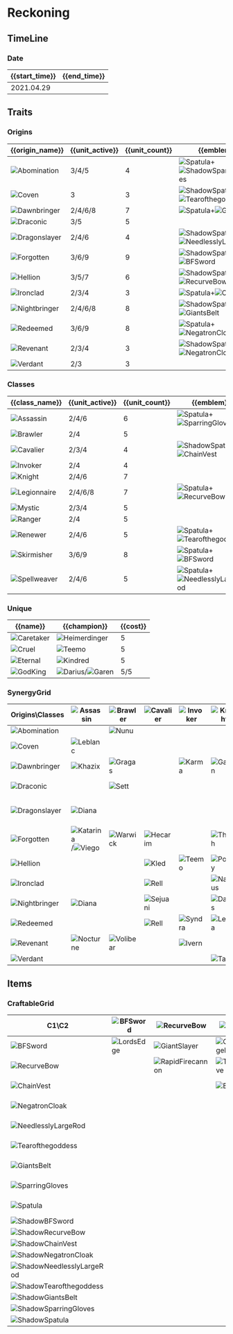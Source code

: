 # Reckoning

## TimeLine
### Date
| {{start_time}} | {{end_time}} |
| -              | -            |
| 2021.04.29     |              |

## Traits
### Origins
| {{origin_name}}                                                    | {{unit_active}} | {{unit_count}} | {{emblem}}                                                                                                                    | {{desc}} |
| -                                                                  | -               | -              | -                                                                                                                             | -        |
| ![Abomination](../tfttraits/icon/set5/ShadowYoumuusGhostblade.png) | 3/4/5           | 4              | ![Spatula](../tftitems/icon/set5/Spatula.png)+![ShadowSparringGloves](../tftitems/icon/set5/ShadowSparringGloves.png)         |          |
| ![Coven](../tfttraits/icon/set5/ShadowMagesCap.png)                | 3               | 3              | ![ShadowSpatula](../tftitems/icon/set5/ShadowSpatula.png)+![Tearofthegoddess](../tftitems/icon/set5/Tearofthegoddess.png)     |          |
| ![Dawnbringer](../tfttraits/icon/set5/WarlordsBanner.png)          | 2/4/6/8         | 7              | ![Spatula](../tftitems/icon/set5/Spatula.png)+![GiantsBelt](../tftitems/icon/set5/GiantsBelt.png)                             |          |
| ![Draconic](../tfttraits/icon/set5/Draconic.svg)                   | 3/5             | 5              |                                                                                                                               |          |
| ![Dragonslayer](../tfttraits/icon/set5/ShadowMantleofDusk.png)     | 2/4/6           | 4              | ![ShadowSpatula](../tftitems/icon/set5/ShadowSpatula.png)+![NeedlesslyLargeRod](../tftitems/icon/set5/NeedlesslyLargeRod.png) |          |
| ![Forgotten](../tfttraits/icon/set5/ShadowSwordoftheDivine.png)    | 3/6/9           | 9              | ![ShadowSpatula](../tftitems/icon/set5/ShadowSpatula.png)+![BFSword](../tftitems/icon/set5/BFSword.png)                       |          |
| ![Hellion](../tfttraits/icon/set5/ShadowDuelistsZeal.png)          | 3/5/7           | 6              | ![ShadowSpatula](../tftitems/icon/set5/ShadowSpatula.png)+![RecurveBow](../tftitems/icon/set5/RecurveBow.png)                 |          |
| ![Ironclad](../tfttraits/icon/set5/VanguardsCuirass.png)           | 2/3/4           | 3              | ![Spatula](../tftitems/icon/set5/Spatula.png)+![ChainVest](../tftitems/icon/set5/ChainVest.png)                               |          |
| ![Nightbringer](../tfttraits/icon/set5/ShadowWarlordsBanner.png)   | 2/4/6/8         | 8              | ![ShadowSpatula](../tftitems/icon/set5/ShadowSpatula.png)+![GiantsBelt](../tftitems/icon/set5/GiantsBelt.png)                 |          |
| ![Redeemed](../tfttraits/icon/set5/ElderwoodHeirloom.png)          | 3/6/9           | 8              | ![Spatula](../tftitems/icon/set5/Spatula.png)+![NegatronCloak](../tftitems/icon/set5/NegatronCloak.png)                       |          |
| ![Revenant](../tfttraits/icon/set5/ShadowElderwoodHeirloom.png)    | 2/3/4           | 3              | ![ShadowSpatula](../tftitems/icon/set5/ShadowSpatula.png)+![NegatronCloak](../tftitems/icon/set5/NegatronCloak.png)           |          |
| ![Verdant](../tfttraits/icon/set5/Verdant.svg)                     | 2/3             | 3              |                                                                                                                               |          |

### Classes
| {{class_name}}                                                 | {{unit_active}} | {{unit_count}} | {{emblem}}                                                                                                        | {{desc}} |
| -                                                              | -               | -              | -                                                                                                                 | -        |
| ![Assassin](../tfttraits/icon/set5/YoumuusGhostblade.png)      | 2/4/6           | 6              | ![Spatula](../tftitems/icon/set5/Spatula.png)+![SparringGloves](../tftitems/icon/set5/SparringGloves.png)         |          |
| ![Brawler](../tfttraits/icon/set5/Brawler.svg)                 | 2/4             | 5              |                                                                                                                   |          |
| ![Cavalier](../tfttraits/icon/set5/ShadowVanguardsCuirass.png) | 2/3/4           | 4              | ![ShadowSpatula](../tftitems/icon/set5/ShadowSpatula.png)+![ChainVest](../tftitems/icon/set5/ChainVest.png)       |          |
| ![Invoker](../tfttraits/icon/set5/Invoker.svg)                 | 2/4             | 4              |                                                                                                                   |          |
| ![Knight](../tfttraits/icon/set5/Knight.svg)                   | 2/4/6           | 7              |                                                                                                                   |          |
| ![Legionnaire](../tfttraits/icon/set5/DuelistsZeal.png)        | 2/4/6/8         | 7              | ![Spatula](../tftitems/icon/set5/Spatula.png)+![RecurveBow](../tftitems/icon/set5/RecurveBow.png)                 |          |
| ![Mystic](../tfttraits/icon/set5/Mystic.svg)                   | 2/3/4           | 5              |                                                                                                                   |          |
| ![Ranger](../tfttraits/icon/set5/Ranger.svg)                   | 2/4             | 5              |                                                                                                                   |          |
| ![Renewer](../tfttraits/icon/set5/MagesCap.png)                | 2/4/6           | 5              | ![Spatula](../tftitems/icon/set5/Spatula.png)+![Tearofthegoddess](../tftitems/icon/set5/Tearofthegoddess.png)     |          |
| ![Skirmisher](../tfttraits/icon/set5/SwordoftheDivine.png)     | 3/6/9           | 8              | ![Spatula](../tftitems/icon/set5/Spatula.png)+![BFSword](../tftitems/icon/set5/BFSword.png)                       |          |
| ![Spellweaver](../tfttraits/icon/set5/MantleofDusk.png)        | 2/4/6           | 5              | ![Spatula](../tftitems/icon/set5/Spatula.png)+![NeedlesslyLargeRod](../tftitems/icon/set5/NeedlesslyLargeRod.png) |          |

### Unique
| {{name}}                                           | {{champion}}                                                                                  | {{cost}} |
| -                                                  | -                                                                                             | -        |
| ![Caretaker](../tfttraits/icon/set5/Caretaker.svg) | ![Heimerdinger](../tftchampions/icon/set5/Heimerdinger.png)                                   | 5        |
| ![Cruel](../tfttraits/icon/set5/Cruel.svg)         | ![Teemo](../tftchampions/icon/set5/Teemo.png)                                                 | 5        |
| ![Eternal](../tfttraits/icon/set5/Eternal.svg)     | ![Kindred](../tftchampions/icon/set5/Kindred.png)                                             | 5        |
| ![GodKing](../tfttraits/icon/set5/GodKing.svg)     | ![Darius](../tftchampions/icon/set5/Darius.png)/![Garen](../tftchampions/icon/set5/Garen.png) | 5/5      |

### SynergyGrid
| Origins\Classes                                                    | ![Assassin](../tfttraits/icon/set5/YoumuusGhostblade.png)                                         | ![Brawler](../tfttraits/icon/set5/Brawler.svg)      | ![Cavalier](../tfttraits/icon/set5/ShadowVanguardsCuirass.png) | ![Invoker](../tfttraits/icon/set5/Invoker.svg)  | ![Knight](../tfttraits/icon/set5/Knight.svg)        | ![Legionnaire](../tfttraits/icon/set5/DuelistsZeal.png)                                       | ![Mystic](../tfttraits/icon/set5/Mystic.svg)      | ![Ranger](../tfttraits/icon/set5/Ranger.svg)        | ![Renewer](../tfttraits/icon/set5/MagesCap.png)             | ![Skirmisher](../tfttraits/icon/set5/SwordoftheDivine.png)                                            | ![Spellweaver](../tfttraits/icon/set5/MantleofDusk.png) |
| -                                                                  | -                                                                                                 | -                                                   | -                                                              | -                                               | -                                                   | -                                                                                             | -                                                 | -                                                   | -                                                           | -                                                                                                     | -                                                       |
| ![Abomination](../tfttraits/icon/set5/ShadowYoumuusGhostblade.png) |                                                                                                   | ![Nunu](../tftchampions/icon/set5/Nunu.png)         |                                                                |                                                 |                                                     | ![Kalista](../tftchampions/icon/set5/Kalista.png)                                             | ![Ryze](../tftchampions/icon/set5/Ryze.png)       |                                                     |                                                             |                                                                                                       | ![Brand](../tftchampions/icon/set5/Brand.png)           |
| ![Coven](../tfttraits/icon/set5/ShadowMagesCap.png)                | ![Leblanc](../tftchampions/icon/set5/Leblanc.png)                                                 |                                                     |                                                                |                                                 |                                                     |                                                                                               | ![Morgana](../tftchampions/icon/set5/Morgana.png) |                                                     | ![Lissandra](../tftchampions/icon/set5/Lissandra.png)       |                                                                                                       |                                                         |
| ![Dawnbringer](../tfttraits/icon/set5/WarlordsBanner.png)          | ![Khazix](../tftchampions/icon/set5/Khazix.png)                                                   | ![Gragas](../tftchampions/icon/set5/Gragas.png)     |                                                                | ![Karma](../tftchampions/icon/set5/Karma.png)   | ![Garen](../tftchampions/icon/set5/Garen.png)       | ![Riven](../tftchampions/icon/set5/Riven.png)                                                 |                                                   |                                                     | ![Soraka](../tftchampions/icon/set5/Soraka.png)             | ![Nidalee](../tftchampions/icon/set5/Nidalee.png)                                                     |                                                         |
| ![Draconic](../tfttraits/icon/set5/Draconic.svg)                   |                                                                                                   | ![Sett](../tftchampions/icon/set5/Sett.png)         |                                                                |                                                 |                                                     |                                                                                               |                                                   | ![Ashe](../tftchampions/icon/set5/Ashe.png)         | ![Heimerdinger](../tftchampions/icon/set5/Heimerdinger.png) | ![Udyr](../tftchampions/icon/set5/Udyr.png)                                                           | ![Zyra](../tftchampions/icon/set5/Zyra.png)             |
| ![Dragonslayer](../tfttraits/icon/set5/ShadowMantleofDusk.png)     | ![Diana](../tftchampions/icon/set5/Diana.png)                                                     |                                                     |                                                                |                                                 |                                                     | ![Mordekaiser](../tftchampions/icon/set5/Mordekaiser.png)                                     |                                                   |                                                     |                                                             | ![Pantheon](../tftchampions/icon/set5/Pantheon.png)/![Trundle](../tftchampions/icon/set5/Trundle.png) |                                                         |
| ![Forgotten](../tfttraits/icon/set5/ShadowSwordoftheDivine.png)    | ![Katarina](../tftchampions/icon/set5/Katarina.png)/![Viego](../tftchampions/icon/set5/Viego.png) | ![Warwick](../tftchampions/icon/set5/Warwick.png)   | ![Hecarim](../tftchampions/icon/set5/Hecarim.png)              |                                                 | ![Thresh](../tftchampions/icon/set5/Thresh.png)     | ![Draven](../tftchampions/icon/set5/Draven.png)                                               | ![Ryze](../tftchampions/icon/set5/Ryze.png)       | ![Vayne](../tftchampions/icon/set5/Vayne.png)       |                                                             | ![Viego](../tftchampions/icon/set5/Viego.png)                                                         | ![Viktor](../tftchampions/icon/set5/Viktor.png)         |
| ![Hellion](../tfttraits/icon/set5/ShadowDuelistsZeal.png)          |                                                                                                   |                                                     | ![Kled](../tftchampions/icon/set5/Kled.png)                    | ![Teemo](../tftchampions/icon/set5/Teemo.png)   | ![Poppy](../tftchampions/icon/set5/Poppy.png)       |                                                                                               | ![Lulu](../tftchampions/icon/set5/Lulu.png)       |                                                     |                                                             | ![Kennen](../tftchampions/icon/set5/Kennen.png)                                                       | ![Ziggs](../tftchampions/icon/set5/Ziggs.png)           |
| ![Ironclad](../tfttraits/icon/set5/VanguardsCuirass.png)           |                                                                                                   |                                                     | ![Rell](../tftchampions/icon/set5/Rell.png)                    |                                                 | ![Nautilus](../tftchampions/icon/set5/Nautilus.png) |                                                                                               |                                                   |                                                     |                                                             | ![Jax](../tftchampions/icon/set5/Jax.png)                                                             |                                                         |
| ![Nightbringer](../tfttraits/icon/set5/ShadowWarlordsBanner.png)   | ![Diana](../tftchampions/icon/set5/Diana.png)                                                     |                                                     | ![Sejuani](../tftchampions/icon/set5/Sejuani.png)              |                                                 | ![Darius](../tftchampions/icon/set5/Darius.png)     | ![Yasuo](../tftchampions/icon/set5/Yasuo.png)                                                 | ![Morgana](../tftchampions/icon/set5/Morgana.png) | ![Aphelios](../tftchampions/icon/set5/Aphelios.png) | ![Vladimir](../tftchampions/icon/set5/Vladimir.png)         | ![LeeSin](../tftchampions/icon/set5/LeeSin.png)                                                       |                                                         |
| ![Redeemed](../tfttraits/icon/set5/ElderwoodHeirloom.png)          |                                                                                                   |                                                     | ![Rell](../tftchampions/icon/set5/Rell.png)                    | ![Syndra](../tftchampions/icon/set5/Syndra.png) | ![Leona](../tftchampions/icon/set5/Leona.png)       | ![Aatrox](../tftchampions/icon/set5/Aatrox.png)/![Kayle](../tftchampions/icon/set5/Kayle.png) | ![Lux](../tftchampions/icon/set5/Lux.png)         | ![Varus](../tftchampions/icon/set5/Varus.png)       |                                                             |                                                                                                       | ![Velkoz](../tftchampions/icon/set5/Velkoz.png)         |
| ![Revenant](../tfttraits/icon/set5/ShadowElderwoodHeirloom.png)    | ![Nocturne](../tftchampions/icon/set5/Nocturne.png)                                               | ![Volibear](../tftchampions/icon/set5/Volibear.png) |                                                                | ![Ivern](../tftchampions/icon/set5/Ivern.png)   |                                                     |                                                                                               |                                                   |                                                     | ![Ivern](../tftchampions/icon/set5/Ivern.png)               |                                                                                                       |                                                         |
| ![Verdant](../tfttraits/icon/set5/Verdant.svg)                     |                                                                                                   |                                                     |                                                                |                                                 | ![Taric](../tftchampions/icon/set5/Taric.png)       | ![Kayle](../tftchampions/icon/set5/Kayle.png)                                                 |                                                   | ![Ashe](../tftchampions/icon/set5/Ashe.png)         |                                                             |                                                                                                       |                                                         |

## Items
### CraftableGrid
| C1\C2                                                                           | ![BFSword](../tftitems/icon/set5/BFSword.png)     | ![RecurveBow](../tftitems/icon/set5/RecurveBow.png)           | ![ChainVest](../tftitems/icon/set5/ChainVest.png)         | ![NegatronCloak](../tftitems/icon/set5/NegatronCloak.png)       | ![NeedlesslyLargeRod](../tftitems/icon/set5/NeedlesslyLargeRod.png)       | ![Tearofthegoddess](../tftitems/icon/set5/Tearofthegoddess.png) | ![GiantsBelt](../tftitems/icon/set5/GiantsBelt.png)         | ![SparringGloves](../tftitems/icon/set5/SparringGloves.png) | ![Spatula](../tftitems/icon/set5/Spatula.png)                     | ![ShadowBFSword](../tftitems/icon/set5/ShadowBFSword.png)       | ![ShadowRecurveBow](../tftitems/icon/set5/ShadowRecurveBow.png) | ![ShadowChainVest](../tftitems/icon/set5/ShadowChainVest.png)               | ![ShadowNegatronCloak](../tftitems/icon/set5/ShadowNegatronCloak.png)       | ![ShadowNeedlesslyLargeRod](../tftitems/icon/set5/ShadowNeedlesslyLargeRod.png) | ![ShadowTearofthegoddess](../tftitems/icon/set5/ShadowTearofthegoddess.png) | ![ShadowGiantsBelt](../tftitems/icon/set5/ShadowGiantsBelt.png)     | ![ShadowSparringGloves](../tftitems/icon/set5/ShadowSparringGloves.png)       | ![ShadowSpatula](../tftitems/icon/set5/ShadowSpatula.png)                     |
| -                                                                               | -                                                 | -                                                             | -                                                         | -                                                               | -                                                                         | -                                                               | -                                                           | -                                                           | -                                                                 | -                                                               | -                                                               | -                                                                           | -                                                                           | -                                                                               | -                                                                           | -                                                                   | -                                                                             | -                                                                             |
| ![BFSword](../tftitems/icon/set5/BFSword.png)                                   | ![LordsEdge](../tftitems/icon/set5/LordsEdge.png) | ![GiantSlayer](../tftitems/icon/set5/GiantSlayer.png)         | ![GuardianAngel](../tftitems/icon/set5/GuardianAngel.png) | ![Bloodthirster](../tftitems/icon/set5/Bloodthirster.png)       | ![HextechGunblade](../tftitems/icon/set5/HextechGunblade.png)             | ![SpearofShojin](../tftitems/icon/set5/SpearofShojin.png)       | ![ZekesHerald](../tftitems/icon/set5/ZekesHerald.png)       | ![InfinityEdge](../tftitems/icon/set5/InfinityEdge.png)     | ![SwordoftheDivine](../tftitems/icon/set5/SwordoftheDivine.png)   | ![CursedDeathblade](../tftitems/icon/set5/CursedDeathblade.png) | ![EvilGiantSlayer](../tftitems/icon/set5/EvilGiantSlayer.png)   | ![GuardianFallenAngel](../tftitems/icon/set5/GuardianFallenAngel.png)       | ![Riskthirster](../tftitems/icon/set5/Riskthirster.png)                     | ![CursedHextechGunblade](../tftitems/icon/set5/CursedHextechGunblade.png)       | ![CursedSpearofShojin](../tftitems/icon/set5/CursedSpearofShojin.png)       | ![ZekesEvilHerald](../tftitems/icon/set5/ZekesEvilHerald.png)       | ![CursedInfinityEdge](../tftitems/icon/set5/CursedInfinityEdge.png)           | ![ShadowSwordoftheDivine](../tftitems/icon/set5/ShadowSwordoftheDivine.png)   |
| ![RecurveBow](../tftitems/icon/set5/RecurveBow.png)                             |                                                   | ![RapidFirecannon](../tftitems/icon/set5/RapidFirecannon.png) | ![TitansResolve](../tftitems/icon/set5/TitansResolve.png) | ![RunaansHurricane](../tftitems/icon/set5/RunaansHurricane.png) | ![GuinsoosRageblade](../tftitems/icon/set5/GuinsoosRageblade.png)         | ![StatikkShiv](../tftitems/icon/set5/StatikkShiv.png)           | ![ZzRotPortal](../tftitems/icon/set5/ZzRotPortal.png)       | ![LastWhisper](../tftitems/icon/set5/LastWhisper.png)       | ![DuelistsZeal](../tftitems/icon/set5/DuelistsZeal.png)           |                                                                 | ![RapidDeathcannon](../tftitems/icon/set5/RapidDeathcannon.png) | ![TitansExplosiveResolve](../tftitems/icon/set5/TitansExplosiveResolve.png) | ![RunaansEvilHurricane](../tftitems/icon/set5/RunaansEvilHurricane.png)     | ![GuinsoosEvilRageblade](../tftitems/icon/set5/GuinsoosEvilRageblade.png)       | ![EvilStatikkShiv](../tftitems/icon/set5/EvilStatikkShiv.png)               | ![ZzRotDarkPortal](../tftitems/icon/set5/ZzRotDarkPortal.png)       | ![FinalWhisper](../tftitems/icon/set5/FinalWhisper.png)                       | ![ShadowDuelistsZeal](../tftitems/icon/set5/ShadowDuelistsZeal.png)           |
| ![ChainVest](../tftitems/icon/set5/ChainVest.png)                               |                                                   |                                                               | ![BrambleVest](../tftitems/icon/set5/BrambleVest.png)     | ![IronWill](../tftitems/icon/set5/IronWill.png)                 | ![LocketoftheIronSolari](../tftitems/icon/set5/LocketoftheIronSolari.png) | ![FrozenHeart](../tftitems/icon/set5/FrozenHeart.png)           | ![SunfireCape](../tftitems/icon/set5/SunfireCape.png)       | ![Shroud](../tftitems/icon/set5/Shroud.png)                 | ![VanguardsCuirass](../tftitems/icon/set5/VanguardsCuirass.png)   |                                                                 |                                                                 | ![VillainsBrambleVest](../tftitems/icon/set5/VillainsBrambleVest.png)       | ![EvilGargoyleStoneplate](../tftitems/icon/set5/EvilGargoyleStoneplate.png) |                                                                                 |                                                                             | ![EclipseCape](../tftitems/icon/set5/EclipseCape.png)               | ![DarkShroudofStillness](../tftitems/icon/set5/DarkShroudofStillness.png)     | ![ShadowVanguardsCuirass](../tftitems/icon/set5/ShadowVanguardsCuirass.png)   |
| ![NegatronCloak](../tftitems/icon/set5/NegatronCloak.png)                       |                                                   |                                                               |                                                           | ![DragonsClaw](../tftitems/icon/set5/DragonsClaw.png)           | ![IonicSpark](../tftitems/icon/set5/IonicSpark.png)                       | ![Chalice](../tftitems/icon/set5/Chalice.png)                   | ![Zephyr](../tftitems/icon/set5/Zephyr.png)                 | ![Quicksilver](../tftitems/icon/set5/Quicksilver.png)       | ![ElderwoodHeirloom](../tftitems/icon/set5/ElderwoodHeirloom.png) |                                                                 |                                                                 |                                                                             | ![DarkDragonsClaw](../tftitems/icon/set5/DarkDragonsClaw.png)               |                                                                                 |                                                                             | ![ExplosiveZephyr](../tftitems/icon/set5/ExplosiveZephyr.png)       | ![EvilQuicksilver](../tftitems/icon/set5/EvilQuicksilver.png)                 | ![ShadowElderwoodHeirloom](../tftitems/icon/set5/ShadowElderwoodHeirloom.png) |
| ![NeedlesslyLargeRod](../tftitems/icon/set5/NeedlesslyLargeRod.png)             |                                                   |                                                               |                                                           |                                                                 | ![RabadonsDeathcap](../tftitems/icon/set5/RabadonsDeathcap.png)           | ![LudensEcho](../tftitems/icon/set5/LudensEcho.png)             | ![Morellonomicon](../tftitems/icon/set5/Morellonomicon.png) | ![ArcaneGauntlet](../tftitems/icon/set5/ArcaneGauntlet.png) | ![MantleofDusk](../tftitems/icon/set5/MantleofDusk.png)           |                                                                 |                                                                 | ![LocketoftheDarkSolari](../tftitems/icon/set5/LocketoftheDarkSolari.png)   | ![IonicDarkSpark](../tftitems/icon/set5/IonicDarkSpark.png)                 | ![RabadonsCursedDeathcap](../tftitems/icon/set5/RabadonsCursedDeathcap.png)     | ![ArchdemonsStaff](../tftitems/icon/set5/ArchdemonsStaff.png)               | ![Morevillonomicon](../tftitems/icon/set5/Morevillonomicon.png)     | ![PoisonedGauntlet](../tftitems/icon/set5/PoisonedGauntlet.png)               | ![ShadowMantleofDusk](../tftitems/icon/set5/ShadowMantleofDusk.png)           |
| ![Tearofthegoddess](../tftitems/icon/set5/Tearofthegoddess.png)                 |                                                   |                                                               |                                                           |                                                                 |                                                                           | ![BlueSentinel](../tftitems/icon/set5/BlueSentinel.png)         | ![Redemption](../tftitems/icon/set5/Redemption.png)         | ![HandofJustice](../tftitems/icon/set5/HandofJustice.png)   | ![MagesCap](../tftitems/icon/set5/MagesCap.png)                   |                                                                 |                                                                 | ![FrozenDarkHeart](../tftitems/icon/set5/FrozenDarkHeart.png)               | ![ChaliceofMalice](../tftitems/icon/set5/ChaliceofMalice.png)               |                                                                                 | ![VeryDarkBlueBuff](../tftitems/icon/set5/VeryDarkBlueBuff.png)             | ![LackofRedemption](../tftitems/icon/set5/LackofRedemption.png)     | ![HandofVengence](../tftitems/icon/set5/HandofVengence.png)                   | ![ShadowMagesCap](../tftitems/icon/set5/ShadowMagesCap.png)                   |
| ![GiantsBelt](../tftitems/icon/set5/GiantsBelt.png)                             |                                                   |                                                               |                                                           |                                                                 |                                                                           |                                                                 | ![WarmogsArmor](../tftitems/icon/set5/WarmogsArmor.png)     | ![Backhand](../tftitems/icon/set5/Backhand.png)             | ![WarlordsBanner](../tftitems/icon/set5/WarlordsBanner.png)       |                                                                 |                                                                 |                                                                             |                                                                             |                                                                                 |                                                                             | ![WarmogsPoisonArmor](../tftitems/icon/set5/WarmogsPoisonArmor.png) | ![ExplosiveTrapClaw](../tftitems/icon/set5/ExplosiveTrapClaw.png)             | ![ShadowWarlordsBanner](../tftitems/icon/set5/ShadowWarlordsBanner.png)       |
| ![SparringGloves](../tftitems/icon/set5/SparringGloves.png)                     |                                                   |                                                               |                                                           |                                                                 |                                                                           |                                                                 |                                                             | ![ThiefsGloves](../tftitems/icon/set5/ThiefsGloves.png)     | ![YoumuusGhostblade](../tftitems/icon/set5/YoumuusGhostblade.png) |                                                                 |                                                                 |                                                                             |                                                                             |                                                                                 |                                                                             |                                                                     | ![CursedThiefsGlove](../tftitems/icon/set5/CursedThiefsGlove.png)             |                                                                               |
| ![Spatula](../tftitems/icon/set5/Spatula.png)                                   |                                                   |                                                               |                                                           |                                                                 |                                                                           |                                                                 |                                                             |                                                             | ![ForceofNature](../tftitems/icon/set5/ForceofNature.png)         |                                                                 |                                                                 |                                                                             |                                                                             |                                                                                 |                                                                             |                                                                     | ![ShadowYoumuusGhostblade](../tftitems/icon/set5/ShadowYoumuusGhostblade.png) | ![ForceofDarkness](../tftitems/icon/set5/ForceofDarkness.png)                 |
| ![ShadowBFSword](../tftitems/icon/set5/ShadowBFSword.png)                       |                                                   |                                                               |                                                           |                                                                 |                                                                           |                                                                 |                                                             |                                                             |                                                                   |                                                                 |                                                                 |                                                                             |                                                                             |                                                                                 |                                                                             |                                                                     |                                                                               |                                                                               |
| ![ShadowRecurveBow](../tftitems/icon/set5/ShadowRecurveBow.png)                 |                                                   |                                                               |                                                           |                                                                 |                                                                           |                                                                 |                                                             |                                                             |                                                                   |                                                                 |                                                                 |                                                                             |                                                                             |                                                                                 |                                                                             |                                                                     |                                                                               |                                                                               |
| ![ShadowChainVest](../tftitems/icon/set5/ShadowChainVest.png)                   |                                                   |                                                               |                                                           |                                                                 |                                                                           |                                                                 |                                                             |                                                             |                                                                   |                                                                 |                                                                 |                                                                             |                                                                             |                                                                                 |                                                                             |                                                                     |                                                                               |                                                                               |
| ![ShadowNegatronCloak](../tftitems/icon/set5/ShadowNegatronCloak.png)           |                                                   |                                                               |                                                           |                                                                 |                                                                           |                                                                 |                                                             |                                                             |                                                                   |                                                                 |                                                                 |                                                                             |                                                                             |                                                                                 |                                                                             |                                                                     |                                                                               |                                                                               |
| ![ShadowNeedlesslyLargeRod](../tftitems/icon/set5/ShadowNeedlesslyLargeRod.png) |                                                   |                                                               |                                                           |                                                                 |                                                                           |                                                                 |                                                             |                                                             |                                                                   |                                                                 |                                                                 |                                                                             |                                                                             |                                                                                 |                                                                             |                                                                     |                                                                               |                                                                               |
| ![ShadowTearofthegoddess](../tftitems/icon/set5/ShadowTearofthegoddess.png)     |                                                   |                                                               |                                                           |                                                                 |                                                                           |                                                                 |                                                             |                                                             |                                                                   |                                                                 |                                                                 |                                                                             |                                                                             |                                                                                 |                                                                             |                                                                     |                                                                               |                                                                               |
| ![ShadowGiantsBelt](../tftitems/icon/set5/ShadowGiantsBelt.png)                 |                                                   |                                                               |                                                           |                                                                 |                                                                           |                                                                 |                                                             |                                                             |                                                                   |                                                                 |                                                                 |                                                                             |                                                                             |                                                                                 |                                                                             |                                                                     |                                                                               |                                                                               |
| ![ShadowSparringGloves](../tftitems/icon/set5/ShadowSparringGloves.png)         |                                                   |                                                               |                                                           |                                                                 |                                                                           |                                                                 |                                                             |                                                             |                                                                   |                                                                 |                                                                 |                                                                             |                                                                             |                                                                                 |                                                                             |                                                                     |                                                                               |                                                                               |
| ![ShadowSpatula](../tftitems/icon/set5/ShadowSpatula.png)                       |                                                   |                                                               |                                                           |                                                                 |                                                                           |                                                                 |                                                             |                                                             |                                                                   |                                                                 |                                                                 |                                                                             |                                                                             |                                                                                 |                                                                             |                                                                     |                                                                               |                                                                               |